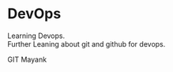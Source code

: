 # DevOps
Learning Devops.
<br>
Further Leaning about git and github for devops.
<br> 

<t1>GIT</t1>
<t2>Mayank</t2>
